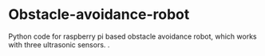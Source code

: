 # Obstacle-avoidance-robot

Python code for raspberry pi based obstacle avoidance robot, which works with three ultrasonic sensors.
. 

